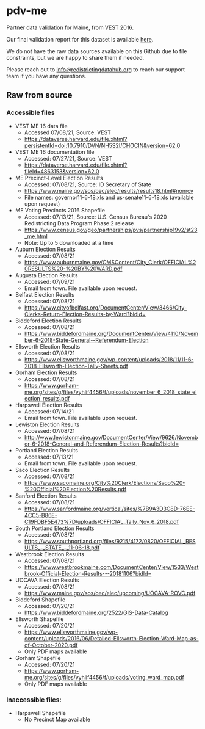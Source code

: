 # pdv-me
Partner data validation for Maine, from VEST 2016. 

Our final validation report for this dataset is available [here](https://redistrictingdatahub.org/dataset/vest-2016-maine-precinct-and-election-results/).

We do not have the raw data sources available on this Github due to file constraints, but we are happy to share them if needed. 

Please reach out to info@redistrictingdatahub.org to reach our support team if you have any questions.

## Raw from source

### Accessible files
- VEST ME 16 data file
  - Accessed 07/08/21, Source: VEST
  - https://dataverse.harvard.edu/file.xhtml?persistentId=doi:10.7910/DVN/NH5S2I/CHOCIN&version=62.0
- VEST ME 16 documentation file
  - Accessed: 07/27/21, Source: VEST
  - https://dataverse.harvard.edu/file.xhtml?fileId=4863153&version=62.0
- ME Precinct-Level Election Results
  - Accessed: 07/08/21, Source: ID Secretary of State
  - https://www.maine.gov/sos/cec/elec/results/results18.html#nonrcv
  - File names: governor11-6-18.xls and us-senate11-6-18.xls  (available upon request)
- ME Voting Precincts 2016 Shapefile
  - Accessed: 07/13/21, Source: U.S. Census Bureau's 2020 Redistricting Data Program Phase 2 release
  - https://www.census.gov/geo/partnerships/pvs/partnership19v2/st23_me.html
  - Note: Up to 5 downloaded at a time
- Auburn Election Results  
  - Accessed: 07/08/21
  - https://www.auburnmaine.gov/CMSContent/City_Clerk/OFFICIAL%20RESULTS%20-%20BY%20WARD.pdf
- Augusta Election Results
  - Accessed: 07/09/21
  - Email from town. File available upon request.
- Belfast Election Results
  - Accessed: 07/08/21
  - https://www.cityofbelfast.org/DocumentCenter/View/3466/City-Clerks-Return-Election-Results-by-Ward?bidId=
- Biddeford Election Results
  - Accessed: 07/08/21
  - https://www.biddefordmaine.org/DocumentCenter/View/4110/November-6-2018-State-General--Referendum-Election
- Ellsworth Election Results
  - Accessed: 07/08/21
  - https://www.ellsworthmaine.gov/wp-content/uploads/2018/11/11-6-2018-Ellsworth-Election-Tally-Sheets.pdf
- Gorham Election Results
  - Accessed: 07/08/21
  - https://www.gorham-me.org/sites/g/files/vyhlif4456/f/uploads/november_6_2018_state_election_results.pdf
- Harpswell Election Results
  - Accessed: 07/14/21
  - Email from town. File available upon request.
- Lewiston Election Results
  - Accessed: 07/08/21
  - http://www.lewistonmaine.gov/DocumentCenter/View/9626/November-6-2018-General-and-Referendum-Election-Results?bidId=
- Portland Election Results
  - Accessed: 07/13/21
  - Email from town. File available upon request.
- Saco Election Results
  - Accessed: 07/08/21
  - https://www.sacomaine.org/City%20Clerk/Elections/Saco%20-%20Official%20Election%20Results.pdf
- Sanford Election Results
  - Accessed: 07/08/21
  - https://www.sanfordmaine.org/vertical/sites/%7B9A3D3C8D-76EE-4CC5-B86E-C19FDBF5E473%7D/uploads/OFFICIAL_Tally_Nov_6_2018.pdf
- South Portland Election Results
  - Accessed: 07/08/21
  - https://www.southportland.org/files/9215/4172/0820/OFFICIAL_RESULTS_-_STATE_-_11-06-18.pdf
- Westbrook Election Results
  - Accessed: 07/08/21
  - https://www.westbrookmaine.com/DocumentCenter/View/1533/Westbrook-Official-Election-Results---20181106?bidId=
- UOCAVA Election Results
  - Accessed: 07/08/21
  - https://www.maine.gov/sos/cec/elec/upcoming/UOCAVA-ROVC.pdf
- Biddeford Shapefile
  - Accessed: 07/20/21
  - https://www.biddefordmaine.org/2522/GIS-Data-Catalog
- Ellsworth Shapefile
  - Accessed: 07/20/21
  - https://www.ellsworthmaine.gov/wp-content/uploads/2016/06/Detailed-Ellsworth-Election-Ward-Map-as-of-October-2020.pdf
  - Only PDF maps available
- Gorham Shapefile
  - Accessed: 07/20/21
  - https://www.gorham-me.org/sites/g/files/vyhlif4456/f/uploads/voting_ward_map.pdf
  - Only PDF maps available

### Inaccessible files: 
- Harpswell Shapefile
  - No Precinct Map available
